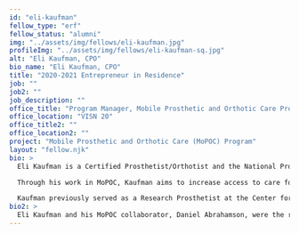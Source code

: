 ```yaml
---
id: "eli-kaufman"
fellow_type: "erf"
fellow_status: "alumni"
img: "../assets/img/fellows/eli-kaufman.jpg"
profileImg: "../assets/img/fellows/eli-kaufman-sq.jpg"
alt: "Eli Kaufman, CPO"
bio_name: "Eli Kaufman, CPO"
title: "2020-2021 Entrepreneur in Residence"
job: ""
job2: ""
job_description: ""
office_title: "Program Manager, Mobile Prosthetic and Orthotic Care Program"
office_location: "VISN 20"
office_title2: ""
office_location2: ""
project: "Mobile Prosthetic and Orthotic Care (MoPOC) Program"
layout: "fellow.njk"
bio: >
  Eli Kaufman is a Certified Prosthetist/Orthotist and the National Program Manager for Mobile Prosthetic and Orthotic Care (MoPOC), an Enterprise-Wide Initiative through the VHA Office of Rural Health in partnership with Rehabilitation and Prosthetic Services.  

  Through his work in MoPOC, Kaufman aims to increase access to care for Veterans with artificial limb and complex bracing needs by reducing or eliminating the patient burden of travel.  

  Kaufman previously served as a Research Prosthetist at the Center for Limb Loss & MoBility (CLiMB) at VA Puget Sound Health Care System in Seattle, WA. Kaufman collaborates to research and develop emerging technologies and clinical practices to enhance mobility for individuals with limb differences and neuromusculoskeletal impairments.
bio2: >
  Eli Kaufman and his MoPOC collaborator, Daniel Abrahamson, were the recipients of the 2022 Dr. Robert L. Jesse Award for Excellence in Innovation.
---
```

